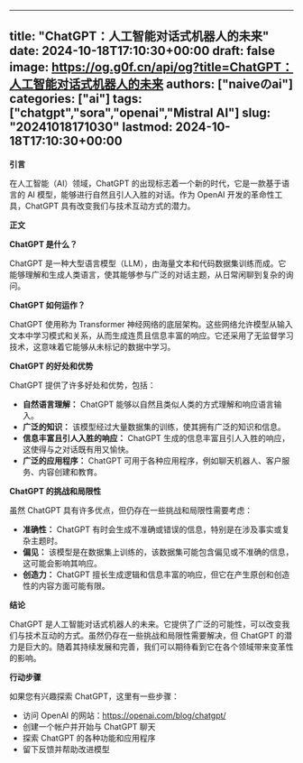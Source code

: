 
---
title: "ChatGPT：人工智能对话式机器人的未来"
date: 2024-10-18T17:10:30+00:00
draft: false
image: https://og.g0f.cn/api/og?title=ChatGPT：人工智能对话式机器人的未来
authors: ["naiveのai"]
categories: ["ai"]
tags: ["chatgpt","sora","openai","Mistral AI"]
slug: "20241018171030"
lastmod: 2024-10-18T17:10:30+00:00
---
**引言**

在人工智能（AI）领域，ChatGPT 的出现标志着一个新的时代，它是一款基于语言的 AI 模型，能够进行自然且引人入胜的对话。作为 OpenAI 开发的革命性工具，ChatGPT 具有改变我们与技术互动方式的潜力。

**正文**

**ChatGPT 是什么？**

ChatGPT 是一种大型语言模型（LLM），由海量文本和代码数据集训练而成。它能够理解和生成人类语言，使其能够参与广泛的对话主题，从日常闲聊到复杂的询问。

**ChatGPT 如何运作？**

ChatGPT 使用称为 Transformer 神经网络的底层架构。这些网络允许模型从输入文本中学习模式和关系，从而生成连贯且信息丰富的响应。它还采用了无监督学习技术，这意味着它能够从未标记的数据中学习。

**ChatGPT 的好处和优势**

ChatGPT 提供了许多好处和优势，包括：

* **自然语言理解：** ChatGPT 能够以自然且类似人类的方式理解和响应语言输入。
* **广泛的知识：** 该模型经过大量数据集的训练，使其拥有广泛的知识和信息。
* **信息丰富且引人入胜的响应：** ChatGPT 生成的信息丰富且引人入胜的响应，这使得与之对话既有用又愉快。
* **广泛的应用程序：** ChatGPT 可用于各种应用程序，例如聊天机器人、客户服务、内容创建和教育。

**ChatGPT 的挑战和局限性**

虽然 ChatGPT 具有许多优点，但仍存在一些挑战和局限性需要考虑：

* **准确性：** ChatGPT 有时会生成不准确或错误的信息，特别是在涉及事实或复杂主题时。
* **偏见：** 该模型是在数据集上训练的，该数据集可能包含偏见或不准确的信息，这可能会影响其响应。
* **创造力：** ChatGPT 擅长生成逻辑和信息丰富的响应，但它在产生原创和创造性的内容方面可能有限。

**结论**

ChatGPT 是人工智能对话式机器人的未来。它提供了广泛的可能性，可以改变我们与技术互动的方式。虽然仍存在一些挑战和局限性需要解决，但 ChatGPT 的潜力是巨大的。随着其持续发展和完善，我们可以期待看到它在各个领域带来变革性的影响。

**行动步骤**

如果您有兴趣探索 ChatGPT，这里有一些步骤：

* 访问 OpenAI 的网站：https://openai.com/blog/chatgpt/
* 创建一个帐户并开始与 ChatGPT 聊天
* 探索 ChatGPT 的各种功能和应用程序
* 留下反馈并帮助改进模型